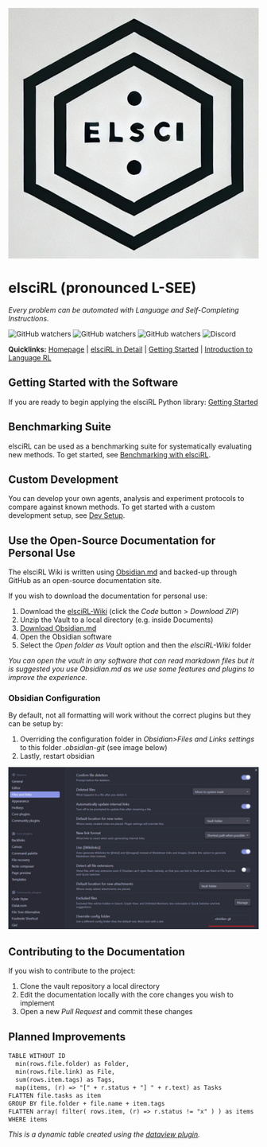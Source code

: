 ![elsciRL_logo|150x150](<./Resources/images/elsciRL_logo.png>)
# elsciRL (pronounced L-SEE)

*Every problem can be automated with Language and Self-Completing Instructions.*

![GitHub watchers](https://img.shields.io/github/watchers/pdfosborne/elsciRL-TextWorldExpress?style=for-the-badge&logo=github&label=Followers&link=https%3A%2F%2Fgithub.com%2Fpdfosborne%2FelsciRL-TextWorldExpress) ![GitHub watchers](https://img.shields.io/github/watchers/pdfosborne/elsciRL-TextWorldExpress?style=for-the-badge&logo=github&label=Followers&link=https%3A%2F%2Fgithub.com%2Fpdfosborne%2FelsciRL-TextWorldExpress) ![GitHub watchers](https://img.shields.io/github/watchers/pdfosborne/elsciRL-TextWorldExpress?style=for-the-badge&logo=github&label=Followers&link=https%3A%2F%2Fgithub.com%2Fpdfosborne%2FelsciRL-TextWorldExpress)  ![Discord](https://img.shields.io/discord/1310579689315893248?style=for-the-badge&logo=discord&label=Discord&link=https%3A%2F%2Fdiscord.com%2Fchannels%2F1184202186469683200%2F1184202186998173878)  

**Quicklinks:** [Homepage](<./README.md>) | [elsciRL in Detail](<./Detailed Introduction to elsciRL.md>) | [Getting Started](<./elsciRL Core/I - Introduction/1 - Getting Started.md>)  | [Introduction to Language RL](<./elsciRL Core/III - Language RL/1 - Introduction to Language RL.md>)

## Getting Started with the Software
If you are ready to begin applying the elsciRL Python library: [Getting Started](<./elsciRL Core/I - Introduction/1 - Getting Started.md>)

## Benchmarking Suite

elsciRL can be used as a benchmarking suite for systematically evaluating new methods. To get started, see [Benchmarking with elsciRL](<./elsciRL Core/V - Benchmarking Suite/1 - Benchmarking with elsciRL.md>).

## Custom Development

You can develop your own agents, analysis and experiment protocols to compare against known methods. To get started with a custom development setup, see [Dev Setup](<./elsciRL Core/VI - Custom Development/1 - Dev Setup.md>).


## Use the Open-Source Documentation for Personal Use

The elsciRL Wiki is written using [Obsidian.md](https://obsidian.md/) and backed-up through GitHub as an open-source documentation site.

If you wish to download the documentation for personal use:
1. Download the [elsciRL-Wiki](https://github.com/pdfosborne/elsciRL-Wiki/tree/main) (click the *Code* button > *Download ZIP*)
2. Unzip the Vault to a local directory (e.g. inside Documents)
3. [Download Obsidian.md](https://obsidian.md/download)
4. Open the Obsidian software
5. Select the *Open folder as Vault* option and then the *elsciRL-Wiki* folder

*You can open the vault in any software that can read markdown files but it is suggested you use Obsidian.md as we use some features and plugins to improve the experience.*


### Obsidian Configuration

By default, not all formatting will work without the correct plugins but they can be setup by:
1. Overriding the configuration folder in *Obsidian>Files and Links settings* to this folder *.obsidian-git* (see image below)
2. Lastly, restart obsidian

![Obsidian settings](<./Resources/images/Obsidian settings.png>)


## Contributing to the Documentation

If you wish to contribute to the project:
1. Clone the vault repository a local directory 
2. Edit the documentation locally with the core changes you wish to implement
3. Open a new *Pull Request* and commit these changes

## Planned Improvements

```dataview
TABLE WITHOUT ID
  min(rows.file.folder) as Folder,
  min(rows.file.link) as File, 
  sum(rows.item.tags) as Tags, 
  map(items, (r) => "[" + r.status + "] " + r.text) as Tasks
FLATTEN file.tasks as item
GROUP BY file.folder + file.name + item.tags
FLATTEN array( filter( rows.item, (r) => r.status != "x" ) ) as items
WHERE items
```
*This is a dynamic table created using the [dataview plugin](https://github.com/blacksmithgu/obsidian-dataview).*